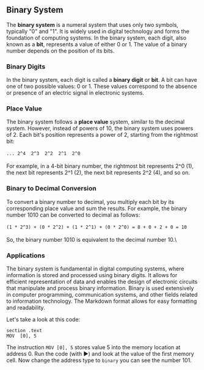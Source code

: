 
## Binary System

The **binary system** is a numeral system that uses only two symbols, typically "0" and "1". It is widely used in digital technology and forms the foundation of computing systems. In the binary system, each digit, also known as a **bit**, represents a value of either 0 or 1. The value of a binary number depends on the position of its bits.

### Binary Digits

In the binary system, each digit is called a **binary digit** or **bit**. A bit can have one of two possible values: 0 or 1. These values correspond to the absence or presence of an electric signal in electronic systems.

### Place Value

The binary system follows a **place value** system, similar to the decimal system. However, instead of powers of 10, the binary system uses powers of 2. Each bit's position represents a power of 2, starting from the rightmost bit:\
\
`... 2^4  2^3  2^2  2^1  2^0`\
\
For example, in a 4-bit binary number, the rightmost bit represents 2^0 (1), the next bit represents 2^1 (2), the next bit represents 2^2 (4), and so on.

### Binary to Decimal Conversion

To convert a binary number to decimal, you multiply each bit by its corresponding place value and sum the results. For example, the binary number 1010 can be converted to decimal as follows:\
\
`(1 * 2^3) + (0 * 2^2) + (1 * 2^1) + (0 * 2^0) = 8 + 0 + 2 + 0 = 10`\
\
So, the binary number 1010 is equivalent to the decimal number 10.\

### Applications

The binary system is fundamental in digital computing systems, where information is stored and processed using binary digits. It allows for efficient representation of data and enables the design of electronic circuits that manipulate and process binary information. Binary is used extensively in computer programming, communication systems, and other fields related to information technology.
The Markdown format allows for easy formatting and readability.


Let's take a look at this code:

```shell
section .text
MOV  [0], 5

```

<!--  memory -console -cpu word:4 number -->

The instruction `MOV [0], 5` stores value 5 into the memory location at address 0.
Run the code (with ▶️) and look at the value of the first memory cell.
Now change the address type to `binary` you can see the number 101.
